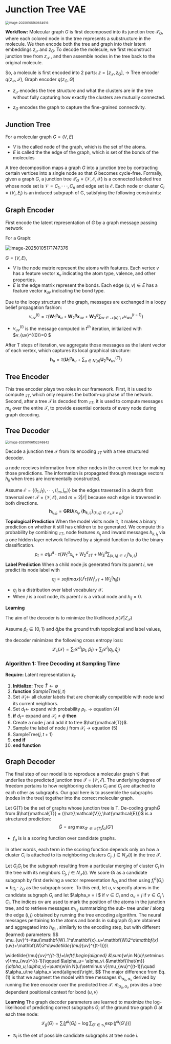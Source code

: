 # Junction Tree VAE

<img src="assets/image-20250105160654916.png" alt="image-20250105160654916" style="zoom:67%;" />

**Workflow:**  Molecular graph $G$  is first decomposed into its junction tree $\mathcal{T}_G$, where each colored node in the tree represents a substructure in the molecule. We then encode both the tree and graph into their latent embeddings $z_\mathcal{T}$ and $z_G$. To decode the molecule, we first reconstruct junction tree from $z_\mathcal{T}$ , and then assemble nodes in the tree back to the original molecule.



So, a molecule is first encoded into 2 parts: $z=[z_\mathcal{T},z_G]$, $\longrightarrow$ Tree encoder $q(z_\mathcal{T},\mathcal{T})$, Graph encoder $q(z_G,G)$

- $z_\mathcal{T}$ encodes the tree structure and what the clusters are in the tree without fully capturing how exactly the clusters are mutually connected.

-  $z_G$ encodes the graph to capture the fine-grained connectivity.



## Junction Tree

For a molecular graph $G=(V,E)$

- $V$ is the called node of the graph, which is the set of the atoms.
- $E$ is called the the edge of the graph, which is set of the bonds of the molecules

A tree decomposition maps a graph $G$ into a junction tree by contracting certain vertices into a single node so that $G$ becomes cycle-free. Formally, given a graph $G$, a junction tree $\mathcal{T}_G = (\mathcal{V},\mathcal{E},\mathcal{X})$ is a connected labeled tree whose node set is $\mathcal{V}= {C_1,···,C_n}$ and edge set is $\mathcal{E}$. Each node or cluster $C_i = (V_i,E_i)$ is an induced subgraph of G, satisfying the following constraints:









## Graph Encoder

First encode the latent representation of $G$ by a graph message passing network

For a Graph:

![image-20250105171747376](assets/image-20250105171747376.png)

$G=(V,E)$, 

- $V$ is the node matrix represent the atoms with features.  Each vertex $v$ has a feature vector $\mathbf{x}_v$ indicating the atom type, valence, and other properties.
- $E$ is the edge matrix represent the bonds. Each edge $(u,v)\in E$  has a feature vector $\mathbf{x}_{uv}$ indicating the bond type.



Due to the loopy structure of the graph, messages are exchanged in a loopy belief propagation fashion:
$$
\nu_{uv}^{(t)} = \tau \left( \mathbf{W}_1^g \mathbf{x}_u + \mathbf{W}_2^g \mathbf{x}_{uv} + \mathbf{W}_3^g \sum_{w \in \mathcal{N}(u) \setminus v} \nu_{wu}^{(t-1)} \right)
$$

- $v_{uv}^{(t)}$ is the message computed in $t^{th}$ iteration, initialized with $v_{uv}^{(0)}=0 $

After T steps of iteration, we aggregate those messages as the latent vector of each vertex, which captures its local graphical structure:
$$
\mathbf{h}_u=\tau(\mathbf{U}_1^g\mathbf{x}_u+\sum_{u\in N(u)}\mathbf{U}_2^g\mathbf{\nu}_{uv}^{(T)})
$$

## Tree Encoder

This tree encoder plays two roles in our framework. First, it is used to compute $\mathcal{z}_T$, which only requires the bottom-up phase of the network. Second, after a tree $\mathcal{T}$ is decoded from $\mathcal{z}_T$, it is used to compute messages $m_{ij}$ over the entire $\mathcal{T}$, to provide essential contexts of every node during graph decoding. 

## Tree Decoder

<img src="assets/image-20250106152346842.png" alt="image-20250106152346842" style="zoom:67%;" />

Decode a junction tree $\mathcal{T}$ from its encoding $\mathcal{z}_T$ with a tree structured decoder.

 a node receives information from other nodes in the current tree for making those predictions. The information is propagated through message vectors $h_{ij}$ when trees are incrementally constructed.

Assume $\mathcal{E}= \{(i_1,j_1),···,(i_m,j_m)\}$ be the edges traversed in a depth first traversal over $\mathcal{T} = (\mathcal{V},\mathcal{E})$, and $m=2|\mathcal{E}|$ because each edge is traversed in both directions.
$$
\mathbf{h}_{i_t,j_t}=\textbf{GRU}(x_{i_t},\{{\mathbf{h}_{k,i_t}}\}_{(k,i_t)\in \mathcal{E_t},k\ne j_t})
$$
**Topological Prediction** When the model visits node it, it makes a binary prediction on whether it still has children to be generated. We compute this probability by combining $\mathcal{z}_T$, node features $x_{i_t}$ and inward messages $h_{k,i_t}$ via a one hidden layer network followed by a sigmoid function to do the binary classification.
$$
p_t=\sigma(\mu^d \cdot \tau (W^d_1 x_{i_t} +W^d_2 \mathcal{z}_T+W^d_3 \sum_{(k,i_t)\in \mathcal{E_t}} h_{k,i_t})
$$
**Label Prediction** When a child node jis generated from its parent $i$, we predict its node label with
$$
q_j= softmax(U^l\tau(W^l_1\mathcal{z}_T + W^l_2h_{ij}))
$$

- $q_j$ is a distribution over label vocabulary $\mathcal{X}$. 
- When $j$ is a root node, its parent $i$  is a virtual node and $h_{ij}= 0$.

**Learning**

The aim of the decoder is to minimize the likelihood $p(\mathcal{T}|Z_{\mathcal{T}})$

Assume $\hat{p}_t \in\{0,1\}$ and $\hat{q}_j$be the ground truth topological and label values,

the decoder minimizes the following cross entropy loss:
$$
\mathcal{L}_c(\mathcal{T}) = \sum_t\mathcal{L}^d(p_t,\hat{p}_t) + \sum_j\mathcal{L}^l(q_j,\hat{q}_j)
$$

### Algorithm 1: Tree Decoding at Sampling Time

**Require:** Latent representation $\mathbf{z}_\tau$  

1. **Initialize:** Tree $\hat{T} \gets \emptyset$
2. **function** $SampleTree(i,t)$
3.    Set $\mathcal{X}_i\leftarrow$ all cluster labels that are chemically compatible with node iand its current neighbors.
4. Set $d_t\leftarrow$ expand with probability $p_t$. $\rightarrow$ equation (4)
5. **if** $d_t =$ expand and $\mathcal{X}_i\ne \phi$ **then**
6. Create a node $j$ and add it to tree $\hat{\mathcal{T}}$.
7. Sample the label of node $j$ from $\mathcal{X}_i$ $\rightarrow$ equation (5)
8. SampleTree$(j,t+ 1)$
9. **end if**
10. **end function**

##  Graph Decoder

The final step of our model is to reproduce a molecular graph $\mathcal{G}$ that underlies the predicted junction tree $\mathcal{\hat{T}} = \mathcal{(\hat{V},\hat{E})}$. The underlying degree of freedom pertains to how neighboring clusters $C_i$ and $C_j$  are attached to each other as subgraphs. Our goal here is to assemble the subgraphs (nodes in the tree) together into the correct molecular graph.

Let G(T) be the set of graphs whose junction tree is T. De-coding graph$\hat{G}$ from $\hat{\mathcal{T}} = (\hat{\mathcal{V}},\hat{\mathcal{E}})$ is a structured prediction:
$$
\hat{G} = \arg\max_{G' \in \mathcal{G}(T)} f_a(G')
$$

- $f_a$ is is a scoring function over candidate graphs.

In other words, each term in the scoring function depends only on how a cluster $C_i$ is attached to its neighboring clusters $C_j$, $j\in N_{\mathcal{\hat{T}}}(i)$ in the tree $\mathcal{\hat{T}}$. 



 Let $G_iG_i$ be the subgraph resulting from a particular merging of cluster $C_i$ in the tree with its neighbors $C_j$, $j\in N_\mathcal{T}(i)$. We score $Gi$ as a candidate subgraph by first deriving a vector representation $h_{G_i}$ and then using $f_i^a  (G_i) = h_{G_i}·z_G$ as the subgraph score. To this end, let $u,v$ specify atoms in the candidate subgraph $G_{i}$ and let $\alpha_v = i $ if $v \in C_i$ and $\alpha_v = j$ if $v \in C_j \setminus  C_i.$ The indices αv are used to mark the position of the atoms in the junction tree, and to retrieve messages $m_{i,j}$ summarizing the sub- tree under $i$ along the edge $(i,j)$ obtained by running the tree encoding algorithm. The neural messages pertaining to the atoms and bonds in subgraph $G_{i}$ are obtained and aggregated into $h_{G_i}$ , similarly to the encoding step, but with different (learned) parameters:
$$
\mu_{uv}^t=\tau(\mathbf{W}_1^a\mathbf{x}_u+\mathbf{W}_2^a\mathbf{x}_{uv}+\mathbf{W}_3^a\widetilde{\mu}_{uv}^{(t-1)})\\

\widetilde{\mu}_{uv}^{(t-1)}=\left\{\begin{aligned}
&\sum_{w\in N(u)\setminus v}\mu_{wu}^{(t-1)}\qquad &\alpha_u= \alpha_v\\
&\mathbf{\hat{m}}_{\alpha_u,\alpha_v}+\sum_{w\in N(u)\setminus v}\mu_{wu}^{(t-1)}\quad &\alpha_u\ne \alpha_v
\end{aligned}\right.
$$
The major difference from Eq. (1) is that we augment the model with tree messages $\hat{m}_{\alpha_u ,\alpha_v}$ derived by running the tree encoder over the predicted tree $\mathcal{T}$. $\hat{m}_{\alpha_u ,\alpha_v}$ provides a tree dependent positional context for bond $(u,v)$ 



**Learning** The graph decoder parameters are learned to maximize the log-likelihood of predicting correct subgraphs $G_{i}$ of the ground true graph $G$ at each tree node:
$$
\mathcal{L}_g(G)=\sum_i[f^a(G_i)-\log \sum_{G'\in \mathcal{G_i}}\exp(f^a(G'_i))]
$$

- $\mathcal{G}_i$ is the set of possible candidate subgraphs at tree node $i$.



